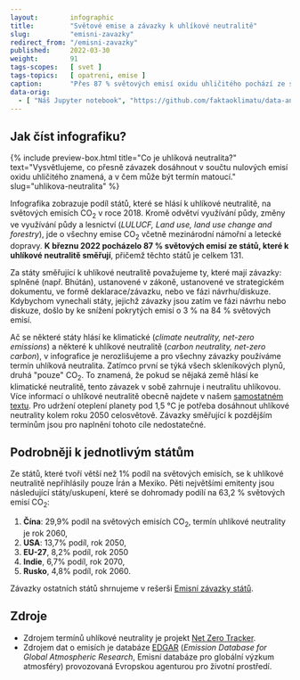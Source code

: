```yaml
---
layout:        infographic
title:         "Světové emise a závazky k uhlíkové neutralitě"
slug:          "emisni-zavazky"
redirect_from: "/emisni-zavazky"
published:     2022-03-30
weight:        91
tags-scopes:   [ svet ]
tags-topics:   [ opatreni, emise ]
caption:       "Přes 87 % světových emisí oxidu uhličitého pochází ze států, které směřují k uhlíkové neutralitě. Těchto států je již 131. Státy, které svůj závazek k uhlíkové neutralitě zatím nepředstavily, se naproti tomu podílí na 9 % světových emisí. 3,5 % emisí pak připadá na mezinárodní námořní a leteckou dopravu."
data-orig:
  - [ "Náš Jupyter notebook", "https://github.com/faktaoklimatu/data-analysis/blob/master/notebooks/net-zero-pledges.ipynb" ]
---
```


## Jak číst infografiku?

{% include preview-box.html
    title="Co je uhlíková neutralita?"
    text="Vysvětlujeme, co přesně závazek dosáhnout v součtu nulových emisí oxidu uhličitého znamená, a v čem může být termín matoucí."
    slug="uhlikova-neutralita"
%}

Infografika zobrazuje podíl států, které se hlásí k uhlíkové neutralitě, na světových emisích CO<sub>2</sub> v roce 2018. Kromě odvětví využívání půdy, změny ve využívání půdy a lesnictví (*LULUCF, Land use, land use change and forestry*), jde o všechny emise CO<sub>2</sub> včetně mezinárodní námořní a letecké dopravy. **K březnu 2022 pocházelo 87 % světových emisí ze států, které k uhlíkové neutralitě směřují**, přičemž těchto států je celkem 131.

Za státy směřující k uhlíkové neutralitě považujeme ty, které mají závazky: splněné (např. Bhútán), ustanovené v zákoně, ustanovené ve strategickém dokumentu, ve formě deklarace/závazku, nebo ve fázi návrhu/diskuze. Kdybychom vynechali státy, jejichž závazky jsou zatím ve fázi návrhu nebo diskuze, došlo by ke snížení pokrytých emisí o 3 % na 84 % světových emisí.

Ač se některé státy hlásí ke klimatické (*climate neutrality, net-zero emissions*) a některé k uhlíkové neutralitě (*carbon neutrality, net-zero carbon*), v infografice je nerozlišujeme a pro všechny závazky používáme termín uhlíková neutralita. Zatímco první se týká všech skleníkových plynů, druhá "pouze" CO<sub>2</sub>. To znamená, že pokud se nějaká země hlásí ke klimatické neutralitě, tento závazek v sobě zahrnuje i neutralitu uhlíkovou. Více informací o uhlíkové neutralitě obecně najdete v našem [samostatném textu](/explainery/uhlikova-neutralita). Pro udržení oteplení planety pod 1,5 °C je potřeba dosáhnout uhlíkové neutrality kolem roku 2050 celosvětově. Závazky směřující k pozdějším termínům jsou pro naplnění tohoto cíle nedostatečné.

## Podrobněji k jednotlivým státům

Ze států, které tvoří větší než 1% podíl na světových emisích, se k uhlíkové neutralitě nepřihlásily pouze Írán a Mexiko.
Pěti největšími emitenty jsou následující státy/uskupení, které se dohromady podílí na 63,2 % světových emisí CO<sub>2</sub>:

1. **Čína**: 29,9% podíl na světových emisích CO<sub>2</sub>, termín uhlíkové neutrality je rok 2060,
2. **USA**: 13,7% podíl, rok 2050,
3. **EU-27**, 8,2% podíl, rok 2050
4. **Indie**, 6,7% podíl, rok 2070,
5. **Rusko**, 4,8% podíl, rok 2060.

Závazky ostatních států shrnujeme v rešerši [Emisní závazky států](/studie/2021-reserse-zavazky-statu).

## Zdroje

* Zdrojem termínů uhlíkové neutrality je projekt [Net Zero Tracker](https://zerotracker.net).
* Zdrojem dat o emisích je databáze [EDGAR](https://edgar.jrc.ec.europa.eu/) (*Emission Database for Global Atmospheric Research*, Emisní databáze pro globální výzkum atmosféry) provozovaná Evropskou agenturou pro životní prostředí.
